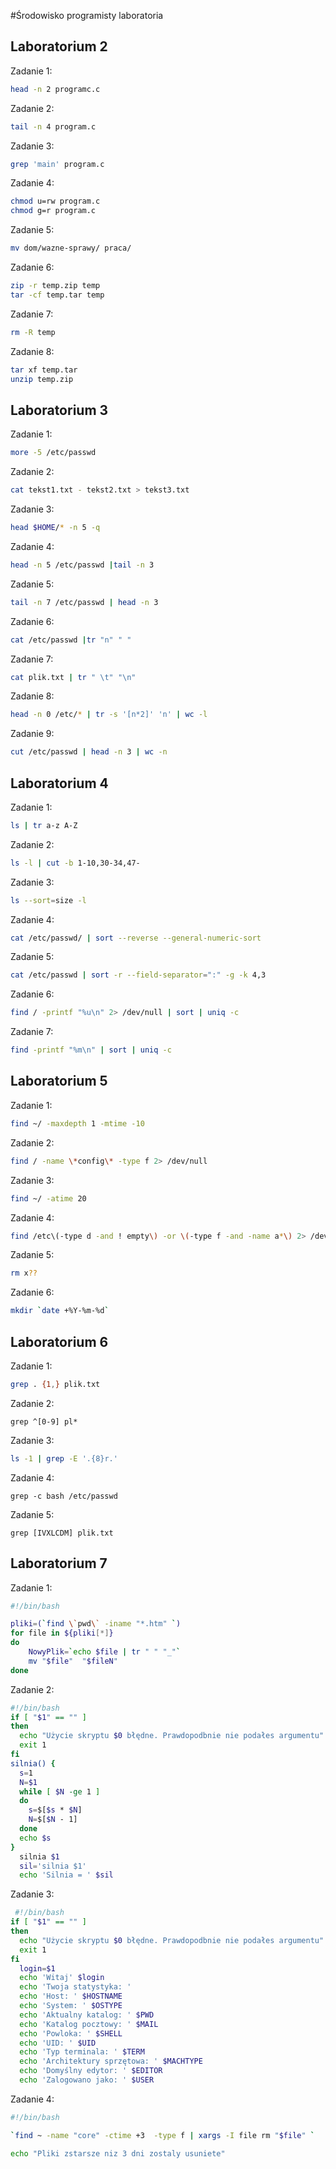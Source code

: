 #Środowisko programisty laboratoria
## Laboratorium 2

Zadanie 1:
```sh
head -n 2 programc.c
```

Zadanie 2:
```sh
tail -n 4 program.c
```

Zadanie 3:
```sh
grep 'main' program.c
```

Zadanie 4:
```sh
chmod u=rw program.c
chmod g=r program.c
```

Zadanie 5:
```sh
mv dom/wazne-sprawy/ praca/
```

Zadanie 6:
```sh
zip -r temp.zip temp
tar -cf temp.tar temp
```

Zadanie 7:
```sh
rm -R temp
```

Zadanie 8:
```sh
tar xf temp.tar
unzip temp.zip
```

## Laboratorium 3

Zadanie 1:
```sh
more -5 /etc/passwd
```

Zadanie 2:
```sh
cat tekst1.txt - tekst2.txt > tekst3.txt
```

Zadanie 3:
```sh
head $HOME/* -n 5 -q
```

Zadanie 4:
```sh
head -n 5 /etc/passwd |tail -n 3
```
Zadanie 5:
```sh
tail -n 7 /etc/passwd | head -n 3
```
Zadanie 6:
```sh
cat /etc/passwd |tr "n" " "
```

Zadanie 7:
```sh
cat plik.txt | tr " \t" "\n"
```

Zadanie 8:
```sh
head -n 0 /etc/* | tr -s '[n*2]' 'n' | wc -l
```

Zadanie 9:
```sh
cut /etc/passwd | head -n 3 | wc -n
```

## Laboratorium 4

Zadanie 1:
```sh
ls | tr a-z A-Z
```

Zadanie 2:
```sh
ls -l | cut -b 1-10,30-34,47-
```

Zadanie 3:
```sh
ls --sort=size -l
```

Zadanie 4:
```sh
cat /etc/passwd/ | sort --reverse --general-numeric-sort
```

Zadanie 5:
```sh
cat /etc/passwd | sort -r --field-separator=":" -g -k 4,3
```

Zadanie 6:
```sh
find / -printf "%u\n" 2> /dev/null | sort | uniq -c
```

Zadanie 7:
```sh
find -printf "%m\n" | sort | uniq -c
```
## Laboratorium 5

Zadanie 1:
```sh
find ~/ -maxdepth 1 -mtime -10
```

Zadanie 2:
```sh
find / -name \*config\* -type f 2> /dev/null
```

Zadanie 3:
```sh
find ~/ -atime 20
```

Zadanie 4:
```sh
find /etc\(-type d -and ! empty\) -or \(-type f -and -name a*\) 2> /dev/null
```

Zadanie 5:
```sh
rm x??
```

Zadanie 6:
```sh
mkdir `date +%Y-%m-%d`
```

## Laboratorium 6

Zadanie 1:
```sh
grep . {1,} plik.txt
```

Zadanie 2:
```ssh
grep ^[0-9] pl*
```

Zadanie 3:
```sh
ls -1 | grep -E '.{8}r.'
```

Zadanie 4:
```ssh
grep -c bash /etc/passwd
```

Zadanie 5:
```ssh
grep [IVXLCDM] plik.txt
```

## Laboratorium 7

Zadanie 1:
```sh
#!/bin/bash

pliki=(`find \`pwd\` -iname "*.htm" `)
for file in ${pliki[*]}
do
    NowyPlik=`echo $file | tr " " "_"`
    mv "$file"  "$fileN"
done
```

Zadanie 2:
```sh
#!/bin/bash
if [ "$1" == "" ]
then
  echo "Użycie skryptu $0 błędne. Prawdopodbnie nie podałes argumentu"
  exit 1
fi
silnia() {
  s=1
  N=$1
  while [ $N -ge 1 ]
  do
    s=$[$s * $N]
    N=$[$N - 1]
  done
  echo $s
}
  silnia $1
  sil='silnia $1'
  echo 'Silnia = ' $sil
```

Zadanie 3:
```sh
 #!/bin/bash
if [ "$1" == "" ]
then
  echo "Użycie skryptu $0 błędne. Prawdopodbnie nie podałes argumentu"
  exit 1
fi
  login=$1
  echo 'Witaj' $login
  echo 'Twoja statystyka: '
  echo 'Host: ' $HOSTNAME
  echo 'System: ' $OSTYPE
  echo 'Aktualny katalog: ' $PWD
  echo 'Katalog pocztowy: ' $MAIL
  echo 'Powloka: ' $SHELL
  echo 'UID: ' $UID
  echo 'Typ terminala: ' $TERM
  echo 'Architektury sprzętowa: ' $MACHTYPE
  echo 'Domyślny edytor: ' $EDITOR
  echo 'Zalogowano jako: ' $USER
  ```
  
Zadanie 4:
```sh
#!/bin/bash

`find ~ -name "core" -ctime +3  -type f | xargs -I file rm "$file" `

echo "Pliki zstarsze niz 3 dni zostaly usuniete"
```